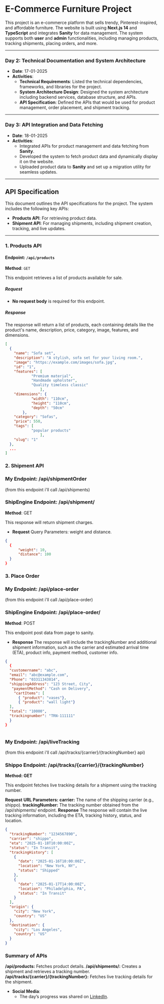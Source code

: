 # E-Commerce Furniture Project

This project is an e-commerce platform that sells trendy, Pinterest-inspired, and affordable furniture. The website is built using **Next.js 14** and **TypeScript** and integrates **Sanity** for data management. The system supports both **user** and **admin** functionalities, including managing products, tracking shipments, placing orders, and more.

---

### Day 2: Technical Documentation and System Architecture
- **Date**: 17-01-2025
- **Activities**:
  - **Technical Requirements**: Listed the technical dependencies, frameworks, and libraries for the project.
  - **System Architecture Design**: Designed the system architecture including backend services, database structure, and APIs.
  - **API Specification**: Defined the APIs that would be used for product management, order placement, and shipment tracking.

---

### Day 3: API Integration and Data Fetching
- **Date**: 18-01-2025
- **Activities**:
  - Integrated APIs for product management and data fetching from **Sanity**.
  - Developed the system to fetch product data and dynamically display it on the website.
  - Uploaded product data to **Sanity** and set up a migration utility for seamless updates.
  
--- 

## API Specification

This document outlines the API specifications for the project. The system includes the following key APIs:

- **Products API**: For retrieving product data.
- **Shipment API**: For managing shipments, including shipment creation, tracking, and live updates.

---

### 1. Products API

#### Endpoint: `/api/products`

**Method**: `GET`

This endpoint retrieves a list of products available for sale.

##### Request

- **No request body** is required for this endpoint.

##### Response

The response will return a list of products, each containing details like the product's name, description, price, category, image, 
features, and dimensions.

```json
[
  {
    "name": "Sofa set",
    "description": "A stylish, sofa set for your living room.",
    "image": "https://example.com/images/sofa.jpg",
    "id": "1",
    "features": [
            "Premium material",
            "Handmade upholster",
            "Quality timeless classic"
        		],
    "dimensions": {
            "width": "110cm",
            "height": "110cm",
            "depth": "50cm"
        },
    "category": "Sofas",
    "price": 550,
    "tags": [
            "popular products"
        		],
    "slug": "1"
  },
  ...
] 

```

### 2. Shipment API
### My Endpoint: /api/shipmentOrder
(from this endpoint i'll call /api/shipments)
### ShipEngine Endpoint: /api/shipment/
**Method**:  GET

This response will return shipment charges.

- **Request**
Query Parameters: weight and distance. 

```json 
{
  {
      "weight": 10,
      "distance": 100
  }
}  

```

### 3. Place Order
### My Endpoint: /api/place-order
(from this endpoint i'll call /api/place-order)
### ShipEngine Endpoint: /api/place-order/
**Method**:  POST

This endpoint post data from page to sanity.

- **Response**
The response will include the trackingNumber and additional shipment information, such as the carrier and estimated arrival time (ETA), product info, payment method, customer info.

```` json
{
  {
  "customername": "abc",
  "email": "abc@example.com",
  "Phone": "03311343814",
  "shippingAddress": "123 Street, City",
   "paymentMethod": "Cash on Delivery",
    "cartItems": [
      { "product": "vases"},
      { "product": "wall light"}
  ],
  "total": "10000",
  "trackingnumber": "TRN-111111"
  }
}	



````
### My Endpoint: /api/liveTracking
(from this endpoint i'll call /api/tracks/{carrier}/{trackingNumber} api)
### Shippo Endpoint: /api/tracks/{carrier}/{trackingNumber}
**Method: GET**

This endpoint fetches live tracking details for a shipment using the tracking number.

**Request**
**URL Parameters:**
**carrier:** The name of the shipping carrier (e.g., shippo).
**trackingNumber:** The tracking number obtained from the /api/shipments/ endpoint.
**Response**
The response will contain the live tracking information, including the ETA, tracking history, status, and location.

````json
{
  "trackingNumber": "1234567890",
  "carrier": "shippo",
  "eta": "2025-01-18T10:00:00Z",
  "status": "In Transit",
  "trackingHistory": [
    {
      "date": "2025-01-16T10:00:00Z",
      "location": "New York, NY",
      "status": "Shipped"
    },
    {
      "date": "2025-01-17T14:00:00Z",
      "location": "Philadelphia, PA",
      "status": "In Transit"
    }
  ],
  "origin": {
    "city": "New York",
    "country": "US"
  },
  "destination": {
    "city": "Los Angeles",
    "country": "US"
  }
}

````

### Summary of APIs
**/api/products:** Fetches product details.
**/api/shipments/:** Creates a shipment and retrieves a tracking number.
**/api/tracks/{carrier}/{trackingNumber}:** Fetches live tracking details for the shipment.

- **Social Media**:
  - The day’s progress was shared on [LinkedIn](https://www.linkedin.com/posts/shoaibmunir88_hackathon-webdevelopment-marketplaceproject-activity-7285915162400727040-H83c?utm_source=share&utm_medium=member_desktop).

